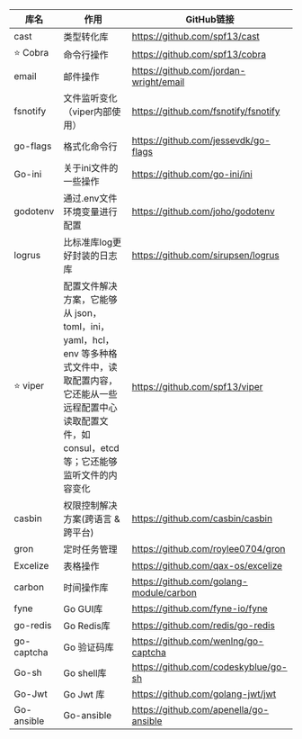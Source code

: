 | 库名         | 作用                                                         | GitHub链接                              |
| ------------ | ------------------------------------------------------------ | --------------------------------------- |
| cast         | 类型转化库                                                   | https://github.com/spf13/cast           |
| :star: Cobra | 命令行操作                                                   | https://github.com/spf13/cobra          |
| email        | 邮件操作                                                     | https://github.com/jordan-wright/email  |
| fsnotify     | 文件监听变化（viper内部使用）                                | https://github.com/fsnotify/fsnotify    |
| go-flags     | 格式化命令行                                                 | https://github.com/jessevdk/go-flags    |
| Go-ini       | 关于ini文件的一些操作                                        | https://github.com/go-ini/ini           |
| godotenv     | 通过.env文件环境变量进行配置                                 | https://github.com/joho/godotenv        |
| logrus       | 比标准库log更好封装的日志库                                  | https://github.com/sirupsen/logrus      |
| :star: viper | 配置文件解决方案，它能够从 json，toml，ini，yaml，hcl，env 等多种格式文件中，读取配置内容，它还能从一些远程配置中心读取配置文件，如consul，etcd等；它还能够监听文件的内容变化 | https://github.com/spf13/viper          |
| casbin       | 权限控制解决方案(跨语言 & 跨平台)                            | https://github.com/casbin/casbin        |
| gron         | 定时任务管理                                                 | https://github.com/roylee0704/gron      |
| Excelize     | 表格操作                                                     | https://github.com/qax-os/excelize      |
| carbon       | 时间操作库                                                   | https://github.com/golang-module/carbon |
| fyne         | Go GUI库                                                     | https://github.com/fyne-io/fyne         |
| go-redis     | Go Redis库                                                   | https://github.com/redis/go-redis       |
| go-captcha   | Go 验证码库                                                  | https://github.com/wenlng/go-captcha    |
| Go-sh        | Go shell库                                                   | https://github.com/codeskyblue/go-sh    |
| Go-Jwt       | Go Jwt 库                                                    | https://github.com/golang-jwt/jwt       |
| Go-ansible   | Go-ansible                                                   | https://github.com/apenella/go-ansible  |

​	